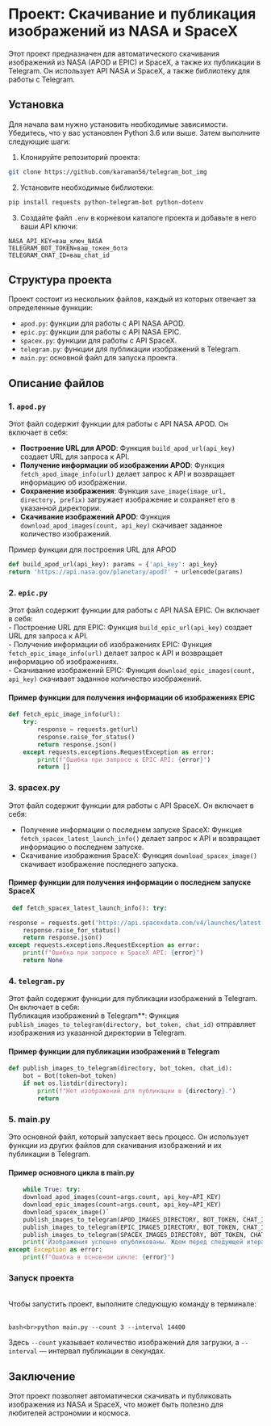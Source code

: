 

# Проект: Скачивание и публикация изображений из NASA и SpaceX

Этот проект предназначен для автоматического скачивания изображений из NASA (APOD и EPIC) и SpaceX, а также их публикации в Telegram. Он использует API NASA и SpaceX, а также библиотеку для работы с Telegram.

## Установка

Для начала вам нужно установить необходимые зависимости. Убедитесь, что у вас установлен Python 3.6 или выше. Затем выполните следующие шаги:

1. Клонируйте репозиторий проекта:

```bash
git clone https://github.com/karaman56/telegram_bot_img
```

2. Установите необходимые библиотеки:

```bash
pip install requests python-telegram-bot python-dotenv
```

3. Создайте файл `.env` в корневом каталоге проекта и добавьте в него ваши API ключи:

```plaintext
NASA_API_KEY=ваш_ключ_NASA
TELEGRAM_BOT_TOKEN=ваш_токен_бота
TELEGRAM_CHAT_ID=ваш_chat_id
```

## Структура проекта

Проект состоит из нескольких файлов, каждый из которых отвечает за определенные функции:

- `apod.py`: функции для работы с API NASA APOD.
- `epic.py`: функции для работы с API NASA EPIC.
- `spacex.py`: функции для работы с API SpaceX.
- `telegram.py`: функции для публикации изображений в Telegram.
- `main.py`: основной файл для запуска проекта.

## Описание файлов

### 1. `apod.py`

Этот файл содержит функции для работы с API NASA APOD. Он включает в себя:

- **Построение URL для APOD**: Функция `build_apod_url(api_key)` создает URL для запроса к API.
- **Получение информации об изображении APOD**: Функция `fetch_apod_image_info(url)` делает запрос к API и возвращает информацию об изображении.
- **Сохранение изображения**: Функция `save_image(image_url, directory, prefix)` загружает изображение и сохраняет его в указанной директории.
- **Скачивание изображений APOD**: Функция `download_apod_images(count, api_key)` скачивает заданное количество изображений.

Пример функции для построения URL для APOD
```python
def build_apod_url(api_key): params = {'api_key': api_key}
return 'https://api.nasa.gov/planetary/apod?' + urlencode(params)
```


### 2. `epic.py`
Этот файл содержит функции для работы с API NASA EPIC. Он включает в себя:
<br>- Построение URL для EPIC: Функция `build_epic_url(api_key)` создает URL для запроса к API. 
<br>- Получение информации об изображениях EPIC: Функция `fetch_epic_image_info(url)` делает запрос к API и возвращает информацию об изображениях. 
<br>- Скачивание изображений EPIC: Функция `download_epic_images(count, api_key)` скачивает заданное количество изображений.

#### Пример функции для получения информации об изображениях EPIC
```python
def fetch_epic_image_info(url):
    try:
        response = requests.get(url)
        response.raise_for_status()
        return response.json()
    except requests.exceptions.RequestException as error:
        print(f"Ошибка при запросе к EPIC API: {error}")
        return []
```
        
### 3. spacex.py

Этот файл содержит функции для работы с API SpaceX. Он включает в себя:

- Получение информации о последнем запуске SpaceX: Функция `fetch_spacex_latest_launch_info()` делает запрос к API и возвращает информацию о последнем запуске.
- Скачивание изображения SpaceX: Функция `download_spacex_image()` скачивает изображение последнего запуска.

#### Пример функции для получения информации о последнем запуске SpaceX
```python
 def fetch_spacex_latest_launch_info(): try:

response = requests.get('https://api.spacexdata.com/v4/launches/latest')
    response.raise_for_status()
    return response.json()
except requests.exceptions.RequestException as error:
    print(f"Ошибка при запросе к SpaceX API: {error}")
    return None
```

### 4. `telegram.py`
Этот файл содержит функции для публикации изображений в Telegram. Он включает в себя:
<br>Публикация изображений в Telegram**: Функция `publish_images_to_telegram(directory, bot_token, chat_id)` отправляет изображения из указанной директории в Telegram.

#### Пример функции для публикации изображений в Telegram
```python
def publish_images_to_telegram(directory, bot_token, chat_id):
    bot = Bot(token=bot_token)
    if not os.listdir(directory):
        print(f"Нет изображений для публикации в {directory}.")
        return
```

### 5. main.py

Это основной файл, который запускает весь процесс. Он использует функции из других файлов для скачивания изображений и их публикации в Telegram.

#### Пример основного цикла в main.py  
```python
    while True: try: 
    download_apod_images(count=args.count, api_key=API_KEY) 
    download_epic_images(count=args.count, api_key=API_KEY) 
    download_spacex_image()`
    publish_images_to_telegram(APOD_IMAGES_DIRECTORY, BOT_TOKEN, CHAT_ID)
    publish_images_to_telegram(EPIC_IMAGES_DIRECTORY, BOT_TOKEN, CHAT_ID)
    publish_images_to_telegram(SPACEX_IMAGES_DIRECTORY, BOT_TOKEN, CHAT_ID)
    print('Изображения успешно опубликованы. Ждем перед следующей итерацией.')
except Exception as error:
    print(f"Ошибка в основном цикле: {error}")
```

### Запуск проекта
<br>Чтобы запустить проект, выполните следующую команду в терминале:<br><br>
```
bash<br>python main.py --count 3 --interval 14400
```


Здесь `--count` указывает количество изображений для загрузки, а `--interval` — интервал публикации в секундах.

## Заключение

Этот проект позволяет автоматически скачивать и публиковать изображения из NASA и SpaceX, что может быть полезно для любителей астрономии и космоса. 


        
        











